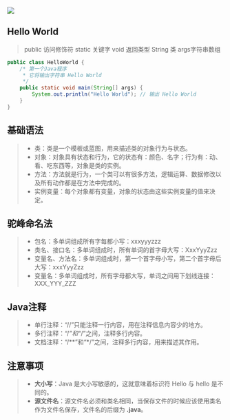 ![](https://p3-juejin.byteimg.com/tos-cn-i-k3u1fbpfcp/a4f3e4bfe812455082af2ee6c9dfcbb3~tplv-k3u1fbpfcp-zoom-1.image)



## Hello World

> public 访问修饰符 static 关键字 void 返回类型 String 类 args字符串数组

```java
public class HelloWorld {
    /* 第一个Java程序
     * 它将输出字符串 Hello World
     */
    public static void main(String[] args) {
        System.out.println("Hello World"); // 输出 Hello World
    }
}
```

## 基础语法

> -   类：类是一个模板或蓝图，用来描述类的对象行为与状态。
> -   对象：对象具有状态和行为，它的状态有：颜色、名字；行为有：动、看、吃东西等，对象是类的实例。
> -   方法：方法就是行为，一个类可以有很多方法，逻辑运算、数据修改以及所有动作都是在方法中完成的。
> -   实例变量：每个对象都有变量，对象的状态由这些实例变量的值来决定。

## 驼峰命名法

> -   包名：多单词组成所有字每都小写：xxxyyyzzz
> -   类名、接口名：多单词组成时，所有单词的首字母大写：XxxYyyZzz
> -   变量名、方法名：多单词组成时，第一个首字母小写，第二个首字母后大写：xxxYyyZzz
> -   变量名：多单词组成时，所有字母都大写，单词之间用下划线连接：XXX_YYY_ZZZ

## Java注释

>  - 单行注释：“//”只能注释一行内容，用在注释信息内容少的地方。 
>  - 多行注释：“/*”和“*/”之间，注释多行内容。   
>  - 文档注释：“/**”和“*/”之间，注释多行内容，用来描述其作用。

## 注意事项

> -   **大小写**：Java 是大小写敏感的，这就意味着标识符 Hello 与 hello 是不同的。
> -   **源文件名**：源文件名必须和类名相同，当保存文件的时候应该使用类名作为文件名保存，文件名的后缀为 **.java**。
